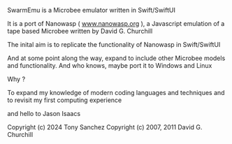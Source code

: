 
SwarmEmu is a Microbee emulator written in Swift/SwiftUI

It is a port of Nanowasp ( www.nanowasp.org ),  a Javascript emulation of a tape based Microbee written by David G. Churchill

The inital aim is to replicate the functionality of Nanowasp in Swift/SwiftUI

And at some point along the way, expand to include other Microbee models and functionality.
And who knows, maybe port it to Windows and Linux

Why ?

To expand my knowledge of modern coding languages and techniques and to revisit my first computing experience

and hello to Jason Isaacs

Copyright (c) 2024 Tony Sanchez
Copyright (c) 2007, 2011 David G. Churchill
